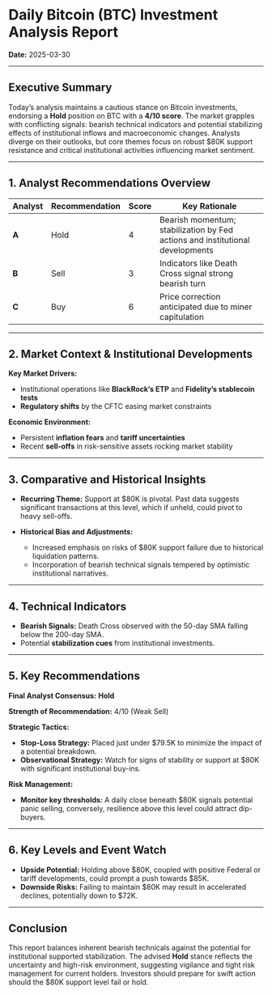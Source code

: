 # Daily Bitcoin (BTC) Investment Analysis Report
**Date:** 2025-03-30

---

## Executive Summary

Today’s analysis maintains a cautious stance on Bitcoin investments, endorsing a **Hold** position on BTC with a **4/10 score**. The market grapples with conflicting signals: bearish technical indicators and potential stabilizing effects of institutional inflows and macroeconomic changes. Analysts diverge on their outlooks, but core themes focus on robust $80K support resistance and critical institutional activities influencing market sentiment.

---

## 1. Analyst Recommendations Overview

| Analyst | Recommendation | Score | Key Rationale                                           |
|---------|----------------|-------|---------------------------------------------------------|
| **A**   | Hold           | 4     | Bearish momentum; stabilization by Fed actions and institutional developments |
| **B**   | Sell           | 3     | Indicators like Death Cross signal strong bearish turn  |
| **C**   | Buy            | 6     | Price correction anticipated due to miner capitulation |

---

## 2. Market Context & Institutional Developments

**Key Market Drivers:**
- Institutional operations like **BlackRock’s ETP** and **Fidelity’s stablecoin tests**
- **Regulatory shifts** by the CFTC easing market constraints

**Economic Environment:**
- Persistent **inflation fears** and **tariff uncertainties**
- Recent **sell-offs** in risk-sensitive assets rocking market stability
 
---

## 3. Comparative and Historical Insights

- **Recurring Theme:** Support at $80K is pivotal. Past data suggests significant transactions at this level, which if unheld, could pivot to heavy sell-offs.
  
- **Historical Bias and Adjustments:**
  - Increased emphasis on risks of $80K support failure due to historical liquidation patterns.
  - Incorporation of bearish technical signals tempered by optimistic institutional narratives.

---

## 4. Technical Indicators

- **Bearish Signals:** Death Cross observed with the 50-day SMA falling below the 200-day SMA.
- Potential **stabilization cues** from institutional investments.
  
---

## 5. Key Recommendations

**Final Analyst Consensus:** **Hold**

**Strength of Recommendation:** 4/10 (Weak Sell)

**Strategic Tactics:**
- **Stop-Loss Strategy:** Placed just under $79.5K to minimize the impact of a potential breakdown.
- **Observational Strategy:** Watch for signs of stability or support at $80K with significant institutional buy-ins.

**Risk Management:**
- **Monitor key thresholds:** A daily close beneath $80K signals potential panic selling, conversely, resilience above this level could attract dip-buyers.

---

## 6. Key Levels and Event Watch

- **Upside Potential:** Holding above $80K, coupled with positive Federal or tariff developments, could prompt a push towards $85K.
- **Downside Risks:** Failing to maintain $80K may result in accelerated declines, potentially down to $72K.

---

## Conclusion

This report balances inherent bearish technicals against the potential for institutional supported stabilization. The advised **Hold** stance reflects the uncertainty and high-risk environment, suggesting vigilance and tight risk management for current holders. Investors should prepare for swift action should the $80K support level fail or hold.